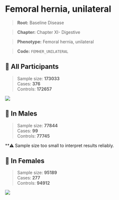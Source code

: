 # Femoral hernia, unilateral

> **Root:** Baseline Disease  

> **Chapter:** Chapter XI- Digestive  

> **Phenotype:** Femoral hernia, unilateral  

> **Code:** `FEMHER_UNILATERAL`

## 🧪 All Participants  
> Sample size: **173033**  
> Cases: **376**  
> Controls: **172657**
<img src="/Disease/Figures/ALL/Incidence/FEMHER_UNILATERAL.png"/>
<CsvTable src="/Disease_Data/ALL/Incidence/COX_FEMHER_UNILATERAL.csv" label="🔍 View full results" />

## 👨 In Males  
> Sample size: **77844**  
> Cases: **99**  
> Controls: **77745**

**⚠️ Sample size too small to interpret results reliably.


## 👩 In Females  
> Sample size: **95189**  
> Cases: **277**  
> Controls: **94912**
<img src="/Disease/Figures/Female/Incidence/FEMHER_UNILATERAL.png"/>
<CsvTable src="/Disease_Data/Female/Incidence/COX_FEMHER_UNILATERAL.csv" label="🔍 View full results" />
